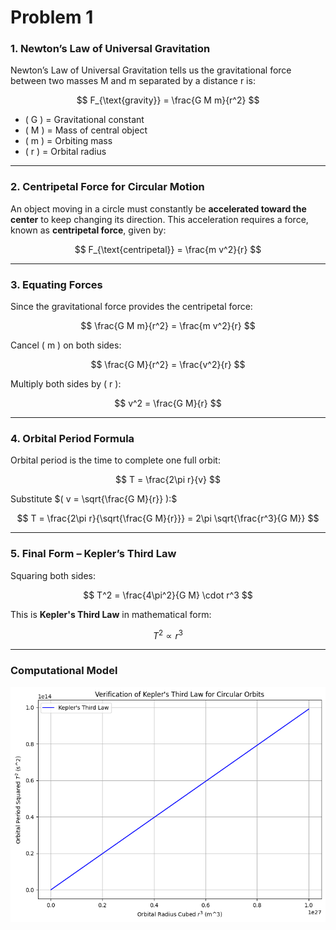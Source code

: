 # Problem 1
### 1. Newton’s Law of Universal Gravitation

Newton’s Law of Universal Gravitation tells us the gravitational force between two masses M and m separated by a distance r is:



$$
F_{\text{gravity}} = \frac{G M m}{r^2}
$$

- \( G \) = Gravitational constant  
- \( M \) = Mass of central object  
- \( m \) = Orbiting mass  
- \( r \) = Orbital radius  

---

### 2. Centripetal Force for Circular Motion

An object moving in a circle must constantly be **accelerated toward the center** to keep changing its direction. This acceleration requires a force, known as **centripetal force**, given by:

$$
F_{\text{centripetal}} = \frac{m v^2}{r}
$$

---

### 3. Equating Forces

Since the gravitational force provides the centripetal force:

$$
\frac{G M m}{r^2} = \frac{m v^2}{r}
$$

Cancel \( m \) on both sides:

$$
\frac{G M}{r^2} = \frac{v^2}{r}
$$

Multiply both sides by \( r \):

$$
v^2 = \frac{G M}{r}
$$


---

### 4. Orbital Period Formula

Orbital period is the time to complete one full orbit:

$$
T = \frac{2\pi r}{v}
$$

Substitute $( v = \sqrt{\frac{G M}{r}} ):$

$$
T = \frac{2\pi r}{\sqrt{\frac{G M}{r}}}
= 2\pi \sqrt{\frac{r^3}{G M}}
$$

---

### 5. Final Form – Kepler’s Third Law

Squaring both sides:

$$
T^2 = \frac{4\pi^2}{G M} \cdot r^3
$$

This is **Kepler's Third Law** in mathematical form:

$$
T^2 \propto r^3
$$

---

### Computational Model
![alt text](image.png)